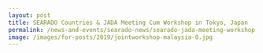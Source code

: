 ```yaml
---
layout: post
title: SEARADO Countries & JADA Meeting Cum Workshop in Tokyo, Japan
permalink: /news-and-events/searado-news/searado-jada-meeting-workshop
image: /images/for-posts/2019/jointworkshop-malaysia-0.jpg
---
```

